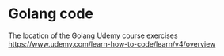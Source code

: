 # Golang code
The location of the Golang Udemy course exercises https://www.udemy.com/learn-how-to-code/learn/v4/overview
